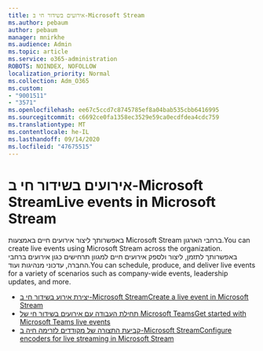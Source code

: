 ```yaml
---
title: אירועים בשידור חי ב-Microsoft Stream
ms.author: pebaum
author: pebaum
manager: mnirkhe
ms.audience: Admin
ms.topic: article
ms.service: o365-administration
ROBOTS: NOINDEX, NOFOLLOW
localization_priority: Normal
ms.collection: Adm_O365
ms.custom:
- "9001511"
- "3571"
ms.openlocfilehash: ee67c5ccd7c8745785ef8a04bab535cbb6416995
ms.sourcegitcommit: c6692ce0fa1358ec3529e59ca0ecdfdea4cdc759
ms.translationtype: MT
ms.contentlocale: he-IL
ms.lasthandoff: 09/14/2020
ms.locfileid: "47675515"
---
```

# <a name="live-events-in-microsoft-stream"></a><span data-ttu-id="98f20-102">אירועים בשידור חי ב-Microsoft Stream</span><span class="sxs-lookup"><span data-stu-id="98f20-102">Live events in Microsoft Stream</span></span>

<span data-ttu-id="98f20-103">באפשרותך ליצור אירועים חיים באמצעות Microsoft Stream ברחבי הארגון.</span><span class="sxs-lookup"><span data-stu-id="98f20-103">You can create live events using Microsoft Stream across the organization.</span></span> <span data-ttu-id="98f20-104">באפשרותך לתזמן, ליצור ולספק אירועים חיים למגוון תרחישים כגון אירועים ברחבי החברה, עדכוני מנהיגות ועוד.</span><span class="sxs-lookup"><span data-stu-id="98f20-104">You can schedule, produce, and deliver live events for a variety of scenarios such as company-wide events, leadership updates, and more.</span></span>

- [<span data-ttu-id="98f20-105">יצירת אירוע בשידור חי ב-Microsoft Stream</span><span class="sxs-lookup"><span data-stu-id="98f20-105">Create a live event in Microsoft Stream</span></span>](https://docs.microsoft.com/stream/live-create-event)
- [<span data-ttu-id="98f20-106">תחילת העבודה עם אירועים בשידור חי של Microsoft Teams</span><span class="sxs-lookup"><span data-stu-id="98f20-106">Get started with Microsoft Teams live events</span></span>](https://support.office.com/article/get-started-with-microsoft-teams-live-events-d077fec2-a058-483e-9ab5-1494afda578a)
- [<span data-ttu-id="98f20-107">קביעת התצורה של מקודדים לזרימה חיה ב-Microsoft Stream</span><span class="sxs-lookup"><span data-stu-id="98f20-107">Configure encoders for live streaming in Microsoft Stream</span></span>](https://docs.microsoft.com/stream/live-encoder-setup)
